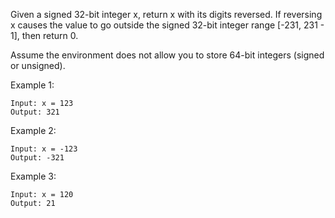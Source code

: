 Given a signed 32-bit integer x, return x with its digits reversed. If reversing x causes the value to go outside the signed 32-bit integer range [-231, 231 - 1], then return 0.

Assume the environment does not allow you to store 64-bit integers (signed or unsigned).

Example 1:
```text
Input: x = 123
Output: 321
```

Example 2:
```text
Input: x = -123
Output: -321
```
Example 3:
```text
Input: x = 120
Output: 21
```